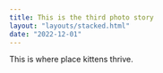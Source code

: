 ```yaml
---
title: This is the third photo story
layout: "layouts/stacked.html"
date: "2022-12-01"
---
```



This is where place kittens thrive.

